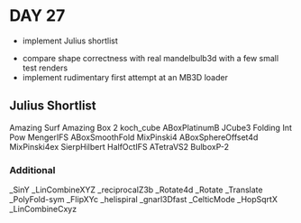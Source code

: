 # DAY 27

+ implement Julius shortlist
- compare shape correctness with real mandelbulb3d with a few small test renders
- implement rudimentary first attempt at an MB3D loader

## Julius Shortlist

Amazing Surf
Amazing Box 2
koch_cube
ABoxPlatinumB
JCube3
Folding Int Pow
MengerIFS
ABoxSmoothFold
MixPinski4
ABoxSphereOffset4d
MixPinski4ex
SierpHilbert
HalfOctIFS
ATetraVS2
BulboxP-2

### Additional

_SinY
_LinCombineXYZ
_reciprocalZ3b
_Rotate4d
_Rotate
_Translate
_PolyFold-sym
_FlipXYc
_helispiral
_gnarl3Dfast
_CelticMode
_HopSqrtX
_LinCombineCxyz

## 